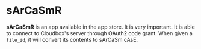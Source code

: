 # sArCaSmR

**sArCaSmR** is an app available in the app store. It is very important. It is able to connect to Cloudbox's server through OAuth2 code grant. When given a `file_id`, it will convert its contents to sArCaSm cAsE.